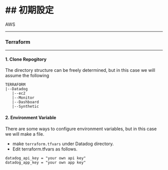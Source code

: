 # ## 初期設定

AWS


---
### Terraform

---

####  1. Clone Repogitory

The directory structure can be freely determined, but in this case we will assume the following

```
TERRAFORM
|--Datadog
   |--ec2
   |--Monitor
   |--Dashboard
   |--Synthetic
```

####  2. Environment Variable
There are some ways to configure environment variables, but in this case we will make a file.

- make ```terraform.tfvars``` under Datadog directory.
- Edit terraform.tfvars as follows.

```
datadog_api_key = "your own api key"
datadog_app_key = "your own app key"

```
